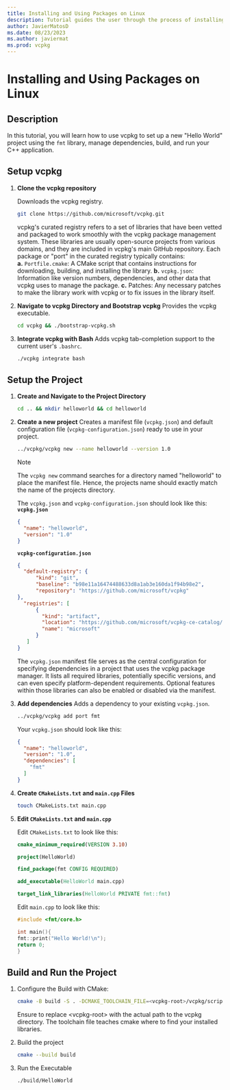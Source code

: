 ```yaml
---
title: Installing and Using Packages on Linux
description: Tutorial guides the user through the process of installing and using packages on Linux with vcpkg.
author: JavierMatosD
ms.date: 08/23/2023
ms.author: javiermat
ms.prod: vcpkg
---
```

# Installing and Using Packages on Linux

## Description

In this tutorial, you will learn how to use vcpkg to set up a new "Hello World" project using the `fmt` library, manage dependencies, build, and run your C++ application. 

## Setup vcpkg

1. **Clone the vcpkg repository**
   
   Downloads the vcpkg registry. 

    ```bash
    git clone https://github.com/microsoft/vcpkg.git
    ```
   vcpkg's curated registry refers to a set of libraries that have been vetted and packaged to work smoothly with the vcpkg package management system. These libraries are usually open-source projects from various domains, and they are included in vcpkg's main GitHub repository. Each package or "port" in the curated registry typically contains:
   \
   **a.** `Portfile.cmake`: A CMake script that contains instructions for downloading, building, and installing the library.
   **b.** `vcpkg.json`: Information like version numbers, dependencies, and other data that vcpkg uses to manage the package.
   **c.** Patches: Any necessary patches to make the library work with vcpkg or to fix issues in the library itself.

2. **Navigate to vcpkg Directory and Bootstrap vcpkg**
   Provides the vcpkg executable.
    ```bash
    cd vcpkg && ./bootstrap-vcpkg.sh
    ```
3. **Integrate vcpkg with Bash**
   Adds vcpkg tab-completion support to the current user's `.bashrc`.
    ```bash
    ./vcpkg integrate bash
    ```

## Setup the Project

1. **Create and Navigate to the Project Directory**

    ```bash
    cd .. && mkdir helloworld && cd helloworld
    ```

2. **Create a new project**
    Creates a manifest file (`vcpkg.json`) and default configuration file (`vcpkg-configuration.json`)
ready to use in your project.
    ```bash
    ../vcpkg/vcpkg new --name helloworld --version 1.0
    ```
    >[!NOTE]
    >The `vcpkg new` command searches for a directory named "helloworld" to place the manifest file. Hence, the projects name should exactly match the name of the projects directory.
  
    The `vcpkg.json` and `vcpkg-configuration.json` should look like this:
    **`vcpkg.json`**
    ```json
    {
      "name": "helloworld",
      "version": "1.0"
    }
    ```
    **`vcpkg-configuration.json`**
    ```json
    {
      "default-registry": {
          "kind": "git",
          "baseline": "b98e11a16474488633d8a1ab3e160da1f94b98e2",
          "repository": "https://github.com/microsoft/vcpkg"
    },
      "registries": [
          {
            "kind": "artifact",
            "location": "https://github.com/microsoft/vcpkg-ce-catalog/archive/refs/heads/main.zip",
            "name": "microsoft"
          }
       ]
    }
    ```
    
    The `vcpkg.json` manifest file serves as the central configuration for specifying dependencies in a project that uses the vcpkg package manager. It lists all required libraries, potentially specific versions, and can even specify platform-dependent requirements. Optional features within those libraries can also be enabled or disabled via the manifest. 
    
    
1. **Add dependencies**
    Adds a dependency to your existing `vcpkg.json`.
   ```bash
   ../vcpkg/vcpkg add port fmt
   ```

   Your `vcpkg.json` should look like this:
    ```json
    {
      "name": "helloworld",
      "version": "1.0",
      "dependencies": [
        "fmt"
      ]
    }
    ```

2. **Create `CMakeLists.txt` and `main.cpp` Files**

    ```bash
    touch CMakeLists.txt main.cpp
    ```

3. **Edit `CMakeLists.txt` and `main.cpp`**

    Edit `CMakeLists.txt` to look like this:

    ```cmake
    cmake_minimum_required(VERSION 3.10)

    project(HelloWorld)

    find_package(fmt CONFIG REQUIRED)

    add_executable(HelloWorld main.cpp)

    target_link_libraries(HelloWorld PRIVATE fmt::fmt)
    ```

    Edit `main.cpp` to look like this:
    ```cpp
    #include <fmt/core.h>

    int main(){
    fmt::print("Hello World!\n");
    return 0;
    }
    ```

## Build and Run the Project

1. Configure the Build with CMake:

    ```bash
    cmake -B build -S . -DCMAKE_TOOLCHAIN_FILE=<vcpkg-root>/vcpkg/scripts/buildsystems/vcpkg.cmake
    ```

    Ensure to replace \<vcpkg-root\> with the actual path to the vcpkg directory. The toolchain file teaches cmake where to find your installed libraries.

2. Build the project

    ```bash
    cmake --build build
    ```

3. Run the Executable

    ```bash
    ./build/HelloWorld
    ```
